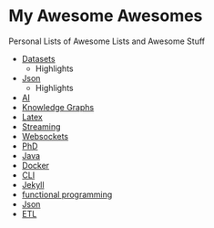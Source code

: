 # My Awesome Awesomes
Personal Lists of Awesome Lists and Awesome Stuff

- [Datasets](
https://github.com/awesomedata/awesome-public-datasets)
  - Highlights  
- [Json](https://github.com/burningtree/awesome-json#data-modeling)
  - Highlights
- [AI](https://github.com/wavelets/awesome-artificial-intelligence)
- [Knowledge Graphs](https://github.com/shaoxiongji/knowledge-graphs#general-knowledge-graphs)
- [Latex](https://github.com/egeerardyn/awesome-LaTeX)
- [Streaming](https://github.com/manuzhang/awesome-streaming)
- [Websockets](https://github.com/facundofarias/awesome-websockets)
- [PhD](https://github.com/alirsamar/awesome-phd)
- [Java](https://github.com/akullpp/awesome-java)
- [Docker](https://github.com/veggiemonk/awesome-docker)
- [CLI](https://github.com/herrbischoff/awesome-command-line-apps)
- [Jekyll](https://github.com/planetjekyll/awesome-jekyll)
- [functional programming](https://github.com/mmenestret/fp-resources)
- [Json](https://github.com/burningtree/awesome-json)
- [ETL](https://github.com/pawl/awesome-etl)
